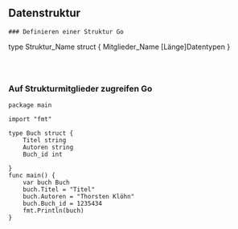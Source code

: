 ## Datenstruktur

```
### Definieren einer Struktur Go
```
type Struktur_Name struct {
	Mitglieder_Name [Länge]Datentypen
}
```



```


### Auf Strukturmitglieder zugreifen Go

```
package main

import "fmt"

type Buch struct {
	Titel string
	Autoren string
	Buch_id int

}
func main() {
	var buch Buch
	buch.Titel = "Titel"
	buch.Autoren = "Thorsten Klöhn"
	buch.Buch_id = 1235434
	fmt.Println(buch)
}

```